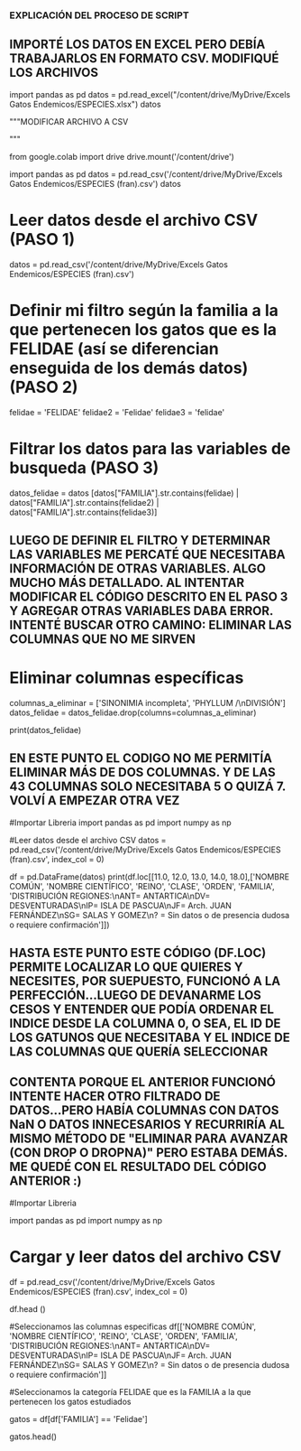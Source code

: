 ### EXPLICACIÓN DEL PROCESO DE SCRIPT


## IMPORTÉ LOS DATOS EN EXCEL PERO DEBÍA TRABAJARLOS EN FORMATO CSV. MODIFIQUÉ LOS ARCHIVOS

import pandas as pd
datos = pd.read_excel("/content/drive/MyDrive/Excels Gatos Endemicos/ESPECIES.xlsx")
datos

"""MODIFICAR ARCHIVO A CSV

"""

from google.colab import drive
drive.mount('/content/drive')

import pandas as pd
datos = pd.read_csv('/content/drive/MyDrive/Excels Gatos Endemicos/ESPECIES (fran).csv')
datos


# Leer datos desde el archivo CSV (PASO 1)
datos = pd.read_csv('/content/drive/MyDrive/Excels Gatos Endemicos/ESPECIES (fran).csv')


# Definir mi filtro según la familia a la que pertenecen los gatos que es la FELIDAE (así se diferencian enseguida de los demás datos) (PASO 2)
felidae = 'FELIDAE'
felidae2 = 'Felidae'
felidae3 = 'felidae'


# Filtrar los datos para las variables de busqueda (PASO 3)
datos_felidae = datos [datos["FAMILIA"].str.contains(felidae) | datos["FAMILIA"].str.contains(felidae2) | datos["FAMILIA"].str.contains(felidae3)]

## LUEGO DE DEFINIR EL FILTRO Y DETERMINAR LAS VARIABLES ME PERCATÉ QUE NECESITABA INFORMACIÓN DE OTRAS VARIABLES. ALGO MUCHO MÁS DETALLADO. AL INTENTAR MODIFICAR EL CÓDIGO DESCRITO EN EL PASO 3 Y AGREGAR OTRAS VARIABLES DABA ERROR. INTENTÉ BUSCAR OTRO CAMINO: ELIMINAR LAS COLUMNAS QUE NO ME SIRVEN

# Eliminar columnas específicas
columnas_a_eliminar = ['SINONIMIA incompleta', 'PHYLLUM /\nDIVISIÓN']
datos_felidae = datos_felidae.drop(columns=columnas_a_eliminar)

print(datos_felidae)


## EN ESTE PUNTO EL CODIGO NO ME PERMITÍA ELIMINAR MÁS DE DOS COLUMNAS. Y DE LAS 43 COLUMNAS SOLO NECESITABA 5 O QUIZÁ 7. VOLVÍ A EMPEZAR OTRA VEZ


#Importar Libreria
import pandas as pd
import numpy as np


#Leer datos desde el archivo CSV
datos = pd.read_csv('/content/drive/MyDrive/Excels Gatos Endemicos/ESPECIES (fran).csv', index_col = 0)

df = pd.DataFrame(datos)
print(df.loc[[11.0, 12.0, 13.0, 14.0, 18.0],['NOMBRE COMÚN', 'NOMBRE CIENTÍFICO', 'REINO', 'CLASE', 'ORDEN', 'FAMILIA', 'DISTRIBUCIÓN REGIONES:\nANT= ANTARTICA\nDV= DESVENTURADAS\nIP= ISLA DE PASCUA\nJF= Arch. JUAN FERNÁNDEZ\nSG= SALAS Y GOMEZ\n? = Sin datos o de presencia dudosa o requiere confirmación']])

## HASTA ESTE PUNTO ESTE CÓDIGO (DF.LOC) PERMITE LOCALIZAR LO QUE QUIERES Y NECESITES, POR SUEPUESTO, FUNCIONÓ A LA PERFECCIÓN...LUEGO DE DEVANARME LOS CESOS Y ENTENDER QUE PODÍA ORDENAR EL INDICE DESDE LA COLUMNA 0, O SEA, EL ID DE LOS GATUNOS QUE NECESITABA Y EL INDICE DE LAS COLUMNAS QUE QUERÍA SELECCIONAR



## CONTENTA PORQUE EL ANTERIOR FUNCIONÓ INTENTE HACER OTRO FILTRADO DE DATOS...PERO HABÍA COLUMNAS CON DATOS NaN O DATOS INNECESARIOS Y RECURRIRÍA AL MISMO MÉTODO DE "ELIMINAR PARA AVANZAR (CON DROP O DROPNA)" PERO ESTABA DEMÁS. ME QUEDÉ CON EL RESULTADO DEL CÓDIGO ANTERIOR :)


#Importar Libreria

import pandas as pd
import numpy as np

# Cargar y leer datos del archivo CSV
df = pd.read_csv('/content/drive/MyDrive/Excels Gatos Endemicos/ESPECIES (fran).csv', index_col = 0)

df.head ()

#Seleccionamos las columnas especificas
df[['NOMBRE COMÚN', 'NOMBRE CIENTÍFICO', 'REINO', 'CLASE', 'ORDEN', 'FAMILIA', 'DISTRIBUCIÓN REGIONES:\nANT= ANTARTICA\nDV= DESVENTURADAS\nIP= ISLA DE PASCUA\nJF= Arch. JUAN FERNÁNDEZ\nSG= SALAS Y GOMEZ\n? = Sin datos o de presencia dudosa o requiere confirmación']]

#Seleccionamos la categoría FELIDAE que es la FAMILIA a la que pertenecen los gatos estudiados

gatos = df[df['FAMILIA'] == 'Felidae']

gatos.head()











